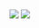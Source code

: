 <img align="center" src="https://github-readme-stats.vercel.app/api?username=the-hyperoot&theme=github_dark_dimmed&show_icons=true" />
<img align="center" src="https://github-readme-stats.vercel.app/api/top-langs/?username=the-hyperoot&theme=github_dark_dimmed&layout=compact" />


<!--
**the-hyperoot/the-hyperoot** is a ✨ _special_ ✨ repository because its `README.md` (this file) appears on your GitHub profile.

Here are some ideas to get you started:

- 🔭 I’m currently working on ...
- 🌱 I’m currently learning ...
- 👯 I’m looking to collaborate on ...
- 🤔 I’m looking for help with ...
- 💬 Ask me about ...
- 📫 How to reach me: ...
- 😄 Pronouns: ...
- ⚡ Fun fact: ...

![GitHub stats](https://github-readme-stats.vercel.app/api?username=the-hyperoot&theme=react&show_icons=true)

![Top Langs](https://github-readme-stats.vercel.app/api/top-langs/?username=the-hyperoot&theme=react&layout=compact)
-->
